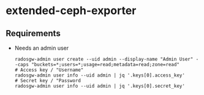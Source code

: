 # extended-ceph-exporter

## Requirements

* Needs an admin user

    ```
    radosgw-admin user create --uid admin --display-name "Admin User" --caps "buckets=*;users=*;usage=read;metadata=read;zone=read"
    # Access key / "Username"
    radosgw-admin user info --uid admin | jq '.keys[0].access_key'
    # Secret key / "Password
    radosgw-admin user info --uid admin | jq '.keys[0].secret_key'
    ```
